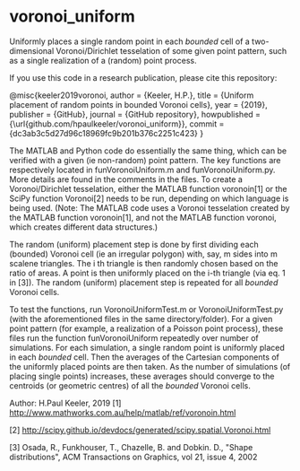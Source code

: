# voronoi_uniform
Uniformly places a single random point in each *bounded* cell of a two-dimensional Voronoi/Dirichlet tesselation of some given point pattern, such as a single realization of a (random) point process. 

If you use this code in a research publication, please cite this repository:

@misc{keeler2019voronoi,
author = {Keeler, H.P.},
title = {Uniform placement of random points in bounded Voronoi cells},
year = {2019},
publisher = {GitHub},
journal = {GitHub repository},
howpublished = {\url{github.com/hpaulkeeler/voronoi_uniform}},
commit = {dc3ab3c5d27d96c18969fc9b201b376c2251c423}
}

The MATLAB and Python code do essentially the same thing, which can be verified with a given (ie non-random) point pattern. The key functions are respectively located in funVoronoiUniform.m and funVoronoiUniform.py. More details are found in the comments in  the files. To create a Voronoi/Dirichlet tesselation, either the MATLAB function voronoin[1] or the SciPy function Voronoi[2] needs to be run, depending on which language is being used. (Note: The MATLAB code uses a Voronoi tesselation created by the MATLAB function voronoin[1], and not the MATLAB function voronoi, which creates different data structures.)

The random (uniform) placement step is done by first dividing each (bounded) Voronoi cell (ie an irregular polygon) with, say, m sides into m scalene triangles. The i th triangle is then randomly chosen based on the ratio of areas. A point is then uniformly placed on the i-th triangle (via eq. 1 in [3]). The random (uniform) placement step is repeated for all *bounded* Voronoi cells.

To test the functions, run VoronoiUniformTest.m or VoronoiUniformTest.py (with the aforementioned files in the same directory/folder). For a given point pattern (for example, a realization of a Poisson point process), these files run the function funVoronoiUniform repeatedly over number of simulations. For each simulation, a single random  point is uniformly placed in each *bounded* cell. Then the averages  of the Cartesian components of the uniformly placed points are then taken.  As the number of simulations (of placing single points) increases, these averages should converge to the centroids (or geometric centres) of all the *bounded* Voronoi cells.

Author: H.Paul Keeler, 2019 
[1] http://www.mathworks.com.au/help/matlab/ref/voronoin.html

[2]  http://scipy.github.io/devdocs/generated/scipy.spatial.Voronoi.html

[3] Osada, R., Funkhouser, T., Chazelle, B. and Dobkin. D., "Shape distributions", ACM Transactions on Graphics, vol 21, issue 4,
 2002
